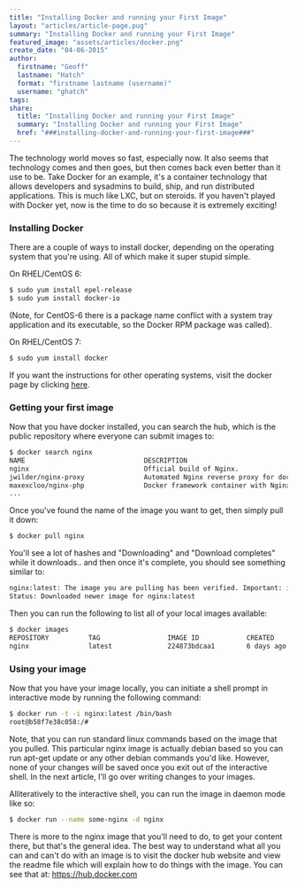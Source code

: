 ```yaml
---
title: "Installing Docker and running your First Image"
layout: "articles/article-page.pug"
summary: "Installing Docker and running your First Image"
featured_image: "assets/articles/docker.png"
create_date: "04-06-2015"
author:
  firstname: "Geoff"
  lastname: "Hatch"
  format: "firstname lastname (username)"
  username: "ghatch"
tags:
share:
  title: "Installing Docker and running your First Image"
  summary: "Installing Docker and running your First Image"
  href: "###installing-docker-and-running-your-first-image###"
---
```

The technology world moves so fast, especially now. It also seems that technology comes and then goes, but then comes back even better than it use to be. Take Docker for an example, it's a container technology that allows developers and sysadmins to build, ship, and run distributed applications. This is much like LXC, but on steroids. If you haven't played with Docker yet, now is the time to do so because it is extremely exciting!

### Installing Docker
There are a couple of ways to install docker, depending on the operating system that you're using. All of which make it super stupid simple.

On RHEL/CentOS 6:

```bash
$ sudo yum install epel-release
$ sudo yum install docker-io
```

(Note, for CentOS-6 there is a package name conflict with a system tray application and its executable, so the Docker RPM package was called).

On RHEL/CentOS 7:

```bash
$ sudo yum install docker
```

If you want the instructions for other operating systems, visit the docker page by clicking [here](https://docs.docker.com/installation/).

### Getting your first image

Now that you have docker installed, you can search the hub, which is the public repository where everyone can submit images to:

```bash
$ docker search nginx
NAME                              DESCRIPTION                                     STARS     OFFICIAL   AUTOMATED
nginx                             Official build of Nginx.                        746       [OK]
jwilder/nginx-proxy               Automated Nginx reverse proxy for docker c...   177                  [OK]
maxexcloo/nginx-php               Docker framework container with Nginx and ...   31                   [OK]
...
```

Once you've found the name of the image you want to get, then simply pull it down:

```bash
$ docker pull nginx
```

You'll see a lot of hashes and "Downloading" and "Download completes" while it downloads.. and then once it's complete, you should see something similar to:

```bash
nginx:latest: The image you are pulling has been verified. Important: image verification is a tech preview feature and should not be relied on to provide security.
Status: Downloaded newer image for nginx:latest
```

Then you can run the following to list all of your local images available:

```bash
$ docker images
REPOSITORY          TAG                 IMAGE ID            CREATED             VIRTUAL SIZE
nginx               latest              224873bdcaa1        6 days ago          93.44 MB
```

### Using your image

Now that you have your image locally, you can initiate a shell prompt in interactive mode by running the following command:

```bash
$ docker run -t -i nginx:latest /bin/bash
root@b58f7e38c058:/#
```

Note, that you can run standard linux commands based on the image that you pulled. This particular nginx image is actually debian based so you can run apt-get update or any other debian commands you'd like. However, none of your changes will be saved once you exit out of the interactive shell. In the next article, I'll go over writing changes to your images.

Alliteratively to the interactive shell, you can run the image in daemon mode like so:

```bash
$ docker run --name some-nginx -d nginx
```

There is more to the nginx image that you'll need to do, to get your content there, but that's the general idea. The best way to understand what all you can and can't do with an image is to visit the docker hub website and view the readme file which will explain how to do things with the image. You can see that at: https://hub.docker.com
